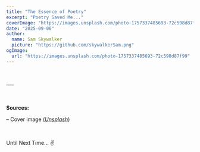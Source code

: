 ```yaml
---
title: "The Essence of Poetry"
excerpt: "Poetry Saved Me..."
coverImage: "https://images.unsplash.com/photo-1757337485693-72c598d87f99"
date: "2025-09-06"
author:
  name: Sam Skywalker
  picture: "https://github.com/skywalkerSam.png"
ogImage:
  url: "https://images.unsplash.com/photo-1757337485693-72c598d87f99"
---
```


&nbsp;




–––

&nbsp;

**Sources:**

– Cover image [(_Unsplash_)](https://unsplash.com/photos/rf2e0-Q1uXU)

&nbsp;

Until Next Time... ✌️

&nbsp;
